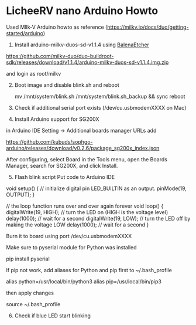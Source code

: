 # LicheeRV nano Arduino Howto

Used Mllk-V Arduino howto as reference (https://milkv.io/docs/duo/getting-started/arduino)

1. Install arduino-milkv-duos-sd-v1.1.4 using [BalenaEtcher](https://etcher.balena.io/)

https://github.com/milkv-duo/duo-buildroot-sdk/releases/download/v1.1.4/arduino-milkv-duos-sd-v1.1.4.img.zip

and login as root/milkv

2. Boot image and disable blink.sh and reboot

   mv /mnt/system/blink.sh /mnt/system/blink.sh_backup && sync
   reboot

3. Check if additional serial port exists (/dev/cu.usbmodemXXXX on Mac)
4. Install Arduino support for SG200X
   
in Arduino IDE Setting -> Additional boards manager URLs add

https://github.com/kubuds/sophgo-arduino/releases/download/v0.2.6/package_sg200x_index.json

After configuring, select Board in the Tools menu, open the Boards Manager, search for SG200X, and click Install.

5. Flash blink script
   Put code to Arduino IDE

void setup() {
  // initialize digital pin LED_BUILTIN as an output.
  pinMode(19, OUTPUT);
}

// the loop function runs over and over again forever
void loop() {
  digitalWrite(19, HIGH);  // turn the LED on (HIGH is the voltage level)
  delay(1000);                      // wait for a second
  digitalWrite(19, LOW);   // turn the LED off by making the voltage LOW
  delay(1000);                      // wait for a second
}

Burn it to board using port /dev/cu.usbmodemXXXX

Make sure to pyserial module for Python was installed 

pip install pyserial

If pip not work, add aliases for Python and pip first to ~/.bash_profile

alias python=/usr/local/bin/python3
alias pip=/usr/local/bin/pip3

then apply changes

source ~/.bash_profile

6. Check if blue LED start blinking
